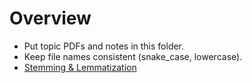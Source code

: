 # Overview

- Put topic PDFs and notes in this folder.
- Keep file names consistent (snake_case, lowercase).
- [Stemming & Lemmatization](stemming_lemmatization.pdf)


